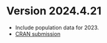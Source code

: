 # Version 2024.4.21

- Include population data for 2023.
- [CRAN submission](https://github.com/csids/csdata/releases/tag/2023.4.21)
